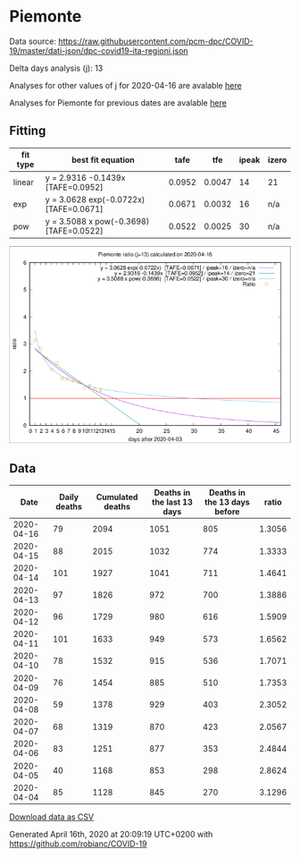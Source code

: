# Piemonte

Data source: https://raw.githubusercontent.com/pcm-dpc/COVID-19/master/dati-json/dpc-covid19-ita-regioni.json

Delta days analysis (j): 13

Analyses for other values of j for 2020-04-16 are avalable [here](../2020-04-16/README.md)

Analyses for Piemonte for previous dates are avalable [here](../README.md)

## Fitting 
|fit type|best fit equation|tafe|tfe|ipeak|izero|
|-------|-----|--------|------|---|---|
|linear|y = 2.9316 -0.1439x  [TAFE=0.0952]|0.0952|0.0047|14|21|
|exp|y = 3.0628 exp(-0.0722x)  [TAFE=0.0671]|0.0671|0.0032|16|n/a|
|pow|y = 3.5088 x pow(-0.3698)  [TAFE=0.0522]|0.0522|0.0025|30|n/a|

![Plot](COVID-19_piemonte_j13_2020-04-16.png)

## Data
|Date|Daily deaths|Cumulated deaths|Deaths in the last 13 days|Deaths in the 13 days before|ratio|
|----|----------|-----------|-------|--------------------|-----|
|2020-04-16|79|2094|1051|805|1.3056|
|2020-04-15|88|2015|1032|774|1.3333|
|2020-04-14|101|1927|1041|711|1.4641|
|2020-04-13|97|1826|972|700|1.3886|
|2020-04-12|96|1729|980|616|1.5909|
|2020-04-11|101|1633|949|573|1.6562|
|2020-04-10|78|1532|915|536|1.7071|
|2020-04-09|76|1454|885|510|1.7353|
|2020-04-08|59|1378|929|403|2.3052|
|2020-04-07|68|1319|870|423|2.0567|
|2020-04-06|83|1251|877|353|2.4844|
|2020-04-05|40|1168|853|298|2.8624|
|2020-04-04|85|1128|845|270|3.1296|

[Download data as CSV](COVID-19_piemonte_j13_2020-04-16.csv)

Generated April 16th, 2020 at 20:09:19 UTC+0200 with https://github.com/robianc/COVID-19

